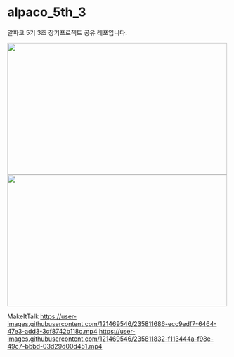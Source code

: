 # alpaco_5th_3
알파코 5기 3조 장기프로젝트 공유 레포입니다. 


<img src="https://user-images.githubusercontent.com/101646531/235811260-f4def410-14ec-406f-a0c4-c68fb31c0fed.gif" width="500" height="300"/> <img src="https://user-images.githubusercontent.com/101646531/235811264-d298537e-8a68-42a9-b8f0-f5395f2bfb7a.gif" width="500" height="300"/>



MakeItTalk
https://user-images.githubusercontent.com/121469546/235811686-ecc9edf7-6464-47e3-add3-3cf8742b118c.mp4
https://user-images.githubusercontent.com/121469546/235811832-f113444a-f98e-49c7-bbbd-03d29d00d451.mp4

